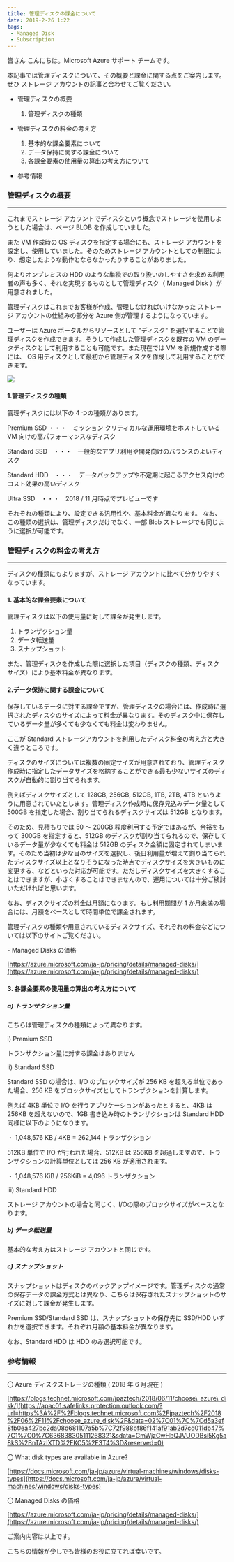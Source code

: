 ```yaml
---
title: 管理ディスクの課金について
date: 2019-2-26 1:22
tags:
 - Managed Disk
 - Subscription
---
```


皆さん こんにちは。Microsoft Azure サポート チームです。

本記事では管理ディスクについて、その概要と課金に関する点をご案内します。ぜひ ストレージ アカウントの記事と合わせてご覧ください。

-   管理ディスクの概要
      1.  管理ディスクの種類

-   管理ディスクの料金の考え方
      1.  基本的な課金要素について
      2.  データ保持に関する課金について
      3.  各課金要素の使用量の算出の考え方について
-   参考情報

### 管理ディスクの概要

___

これまでストレージ アカウントでディスクという概念でストレージを使用しようとした場合は、ページ BLOB を作成していました。

また VM 作成時の OS ディスクを指定する場合にも、ストレージ アカウントを設定し、使用していました。そのためストレージ アカウントとしての制限により、想定したような動作とならなかったりすることがありました。

何よりオンプレミスの HDD のような単独での取り扱いのしやすさを求める利用者の声も多く、それを実現するものとして管理ディスク（ Managed Disk ）が用意されました。

管理ディスクはこれまでお客様が作成、管理しなければいけなかった ストレージ アカウントの仕組みの部分を Azure 側が管理するようになっています。

ユーザーは Azure ポータルからリソースとして "ディスク" を選択することで管理ディスクを作成できます。そうして作成した管理ディスクを既存の VM のデータディスクとして利用することも可能です。また現在では VM を新規作成する際には、 OS 用ディスクとして最初から管理ディスクを作成して利用することができます。

![](./20190226b/managed-image01.png) 

#### **1.管理ディスクの種類**

管理ディスクには以下の 4 つの種類があります。

Premium SSD ・・・　ミッション クリティカルな運用環境をホストしている VM 向けの高パフォーマンスなディスク

Standard SSD　・・・　一般的なアプリ利用や開発向けのバランスのよいディスク

Standard HDD　・・・　データバックアップや不定期に起こるアクセス向けのコスト効果の高いディスク

Ultra SSD　・・・　2018 / 11 月時点でプレビューです


それぞれの種類により、設定できる汎用性や、基本料金が異なります。
なお、この種類の選択は、管理ディスクだけでなく、一部 Blob ストレージでも同じように選択が可能です。

### 管理ディスクの料金の考え方

___

ディスクの種類にもよりますが、ストレージ アカウントに比べて分かりやすくなっています。

#### **1. 基本的な課金要素について**

管理ディスクは以下の使用量に対して課金が発生します。

1.  トランザクション量
2.  データ転送量
3.  スナップショット

また、管理ディスクを作成した際に選択した項目（ディスクの種類、ディスク サイズ）により基本料金が異なります。

#### **2.データ保持に関する課金について**

保存しているデータに対する課金ですが、管理ディスクの場合には、作成時に選択されたディスクのサイズによって料金が異なります。そのディスク中に保存しているデータ量が多くても少なくても料金は変わりません。

ここが Standard ストレージアカウントを利用したディスク料金の考え方と大きく違うところです。

ディスクのサイズについては複数の固定サイズが用意されており、管理ディスク作成時に指定したデータサイズを格納することができる最も少ないサイズのディスクが自動的に割り当てられます。

例えばディスクサイズとして 128GB, 256GB, 512GB, 1TB, 2TB, 4TB というように用意されていたとします。管理ディスク作成時に保存見込みデータ量として 500GB を指定した場合、割り当てられるディスクサイズは 512GB となります。

そのため、見積もりでは 50 ～ 200GB 程度利用する予定ではあるが、余裕をもって 300GB を指定すると、512GB のディスクが割り当てられるので、保存しているデータ量が少なくても料金は 512GB のディスク金額に固定されてしまいます。そのため当初は少な目のサイズを選択し、後日利用量が増えて割り当てられたディスクサイズ以上となりそうになった時点でディスクサイズを大きいものに変更する、などといった対応が可能です。ただしディスクサイズを大きくすることはできますが、小さくすることはできませんので、運用については十分ご検討いただければと思います。

なお、ディスクサイズの料金は月額になります。もし利用期間が 1 か月未満の場合には、月額をベースとして時間単位で課金されます。

管理ディスクの種類や用意されているディスクサイズ、それぞれの料金などについては以下のサイトご覧ください。

\- Managed Disks の価格

[https://azure.microsoft.com/ja-jp/pricing/details/managed-disks/](https://azure.microsoft.com/ja-jp/pricing/details/managed-disks/)

#### **3. 各課金要素の使用量の算出の考え方について**

##### a) トランザクション量

 こちらは管理ディスクの種類によって異なります。

ⅰ) Premium SSD

トランザクション量に対する課金はありません

ⅱ) Standard SSD

Standard SSD の場合は、I/O のブロックサイズが 256 KB を超える単位であった場合、256 KB をブロックサイズとしてトランザクションを計算します。

例えば 4KB 単位で I/O を行うアプリケーションがあったとすると、4KB は 256KB を超えないので、1GB 書き込み時のトランザクションは Standard HDD 同様に以下のようになります。

・ 1,048,576 KB / 4KB = 262,144 トランザクション

512KB 単位で I/O が行われた場合、512KB は 256KB を超過しますので、トランザクションの計算単位としては 256 KB が適用されます。

・ 1,048,576 KiB / 256KiB = 4,096 トランザクション

ⅲ) Standard HDD

ストレージ アカウントの場合と同じく、I/Oの際のブロックサイズがベースとなります。

#####  b) データ転送量

基本的な考え方はストレージ アカウントと同じです。

##### c) スナップショット

スナップショットはディスクのバックアップイメージです。管理ディスクの通常の保存データの課金方式とは異なり、こちらは保存されたスナップショットのサイズに対して課金が発生します。

Premium SSD/Standard SSD は、スナップショットの保存先に SSD/HDD いずれかを選択できます。それぞれ月額の基本料金が異なります。

なお、Standard HDD は HDD のみ選択可能です。

### 参考情報

___

〇 Azure ディスクストレージの種類 ( 2018 年 6 月現在 )

[https://blogs.technet.microsoft.com/jpaztech/2018/06/11/choose\_azure\_disk/](https://apac01.safelinks.protection.outlook.com/?url=https%3A%2F%2Fblogs.technet.microsoft.com%2Fjpaztech%2F2018%2F06%2F11%2Fchoose_azure_disk%2F&data=02%7C01%7C%7Cd5a3ef8fb0ea427bc2da08d681107a5b%7C72f988bf86f141af91ab2d7cd011db47%7C1%7C0%7C636838305111268321&sdata=GmWjzCwHbQJVUODBsi5Kg5a8kS%2BnTAzIXTD%2FKC5%2F3T4%3D&reserved=0)

〇 What disk types are available in Azure?

[https://docs.microsoft.com/ja-jp/azure/virtual-machines/windows/disks-types](https://docs.microsoft.com/ja-jp/azure/virtual-machines/windows/disks-types)

〇 Managed Disks の価格

[https://azure.microsoft.com/ja-jp/pricing/details/managed-disks/](https://azure.microsoft.com/ja-jp/pricing/details/managed-disks/)

ご案内内容は以上です。

こちらの情報が少しでも皆様のお役に立てれば幸いです。